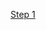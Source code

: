 [Step 1](https://github.com/Varunkumarmaroju/Aws-Projects/raw/main/S3/Projects/P1/Images/Screenshot%202025-08-25%20010307.png)

